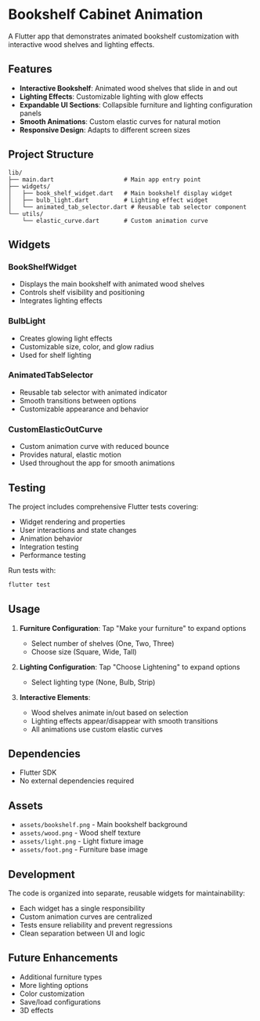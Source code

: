 # Bookshelf Cabinet Animation

A Flutter app that demonstrates animated bookshelf customization with interactive wood shelves and lighting effects.

## Features

- **Interactive Bookshelf**: Animated wood shelves that slide in and out
- **Lighting Effects**: Customizable lighting with glow effects
- **Expandable UI Sections**: Collapsible furniture and lighting configuration panels
- **Smooth Animations**: Custom elastic curves for natural motion
- **Responsive Design**: Adapts to different screen sizes

## Project Structure

```
lib/
├── main.dart                    # Main app entry point
├── widgets/
│   ├── book_shelf_widget.dart   # Main bookshelf display widget
│   ├── bulb_light.dart          # Lighting effect widget
│   └── animated_tab_selector.dart # Reusable tab selector component
└── utils/
    └── elastic_curve.dart       # Custom animation curve
```

## Widgets

### BookShelfWidget
- Displays the main bookshelf with animated wood shelves
- Controls shelf visibility and positioning
- Integrates lighting effects

### BulbLight
- Creates glowing light effects
- Customizable size, color, and glow radius
- Used for shelf lighting

### AnimatedTabSelector
- Reusable tab selector with animated indicator
- Smooth transitions between options
- Customizable appearance and behavior

### CustomElasticOutCurve
- Custom animation curve with reduced bounce
- Provides natural, elastic motion
- Used throughout the app for smooth animations

## Testing

The project includes comprehensive Flutter tests covering:

- Widget rendering and properties
- User interactions and state changes
- Animation behavior
- Integration testing
- Performance testing

Run tests with:
```bash
flutter test
```

## Usage

1. **Furniture Configuration**: Tap "Make your furniture" to expand options
   - Select number of shelves (One, Two, Three)
   - Choose size (Square, Wide, Tall)

2. **Lighting Configuration**: Tap "Choose Lightening" to expand options
   - Select lighting type (None, Bulb, Strip)

3. **Interactive Elements**: 
   - Wood shelves animate in/out based on selection
   - Lighting effects appear/disappear with smooth transitions
   - All animations use custom elastic curves

## Dependencies

- Flutter SDK
- No external dependencies required

## Assets

- `assets/bookshelf.png` - Main bookshelf background
- `assets/wood.png` - Wood shelf texture
- `assets/light.png` - Light fixture image
- `assets/foot.png` - Furniture base image

## Development

The code is organized into separate, reusable widgets for maintainability:

- Each widget has a single responsibility
- Custom animation curves are centralized
- Tests ensure reliability and prevent regressions
- Clean separation between UI and logic

## Future Enhancements

- Additional furniture types
- More lighting options
- Color customization
- Save/load configurations
- 3D effects